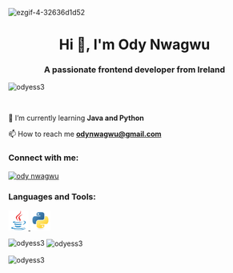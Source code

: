 ![ezgif-4-32636d1d52](https://github.com/odyess3/odyess3/assets/138304906/9bf08c9c-44a1-4d45-83da-8b26b5dacc5e)


<h1 align="center">Hi 👋, I'm Ody Nwagwu</h1>
<h3 align="center">A passionate frontend developer from Ireland</h3>


<p align="left"> <img src="https://komarev.com/ghpvc/?username=odyess3&label=Profile%20views&color=0e75b6&style=flat" alt="odyess3" /> </p>

<p align="left"> <a href="https://twitter.com/" target="blank"><img src="https://img.shields.io/twitter/follow/?logo=twitter&style=for-the-badge" alt="" /></a> </p>

🌱 I’m currently learning **Java and Python**

📫 How to reach me **odynwagwu@gmail.com**

<h3 align="left">Connect with me:</h3>
<p align="left">
<a href="https://linkedin.com/in/ody nwagwu" target="blank"><img align="center" src="https://raw.githubusercontent.com/rahuldkjain/github-profile-readme-generator/master/src/images/icons/Social/linked-in-alt.svg" alt="ody nwagwu" height="30" width="40" /></a>
</p>

<h3 align="left">Languages and Tools:</h3>
<p align="left"> <a href="https://www.java.com" target="_blank" rel="noreferrer"> <img src="https://raw.githubusercontent.com/devicons/devicon/master/icons/java/java-original.svg" alt="java" width="40" height="40"/> </a> <a href="https://www.python.org" target="_blank" rel="noreferrer"> <img src="https://raw.githubusercontent.com/devicons/devicon/master/icons/python/python-original.svg" alt="python" width="40" height="40"/> </a> </p>

<p><img align="left" src="https://github-readme-stats.vercel.app/api/top-langs?username=odyess3&show_icons=true&locale=en&layout=compact" alt="odyess3" /></p>

<p>&nbsp;<img align="center" src="https://github-readme-stats.vercel.app/api?username=odyess3&show_icons=true&locale=en" alt="odyess3" /></p>

<p><img align="center" src="https://github-readme-streak-stats.herokuapp.com/?user=odyess3&" alt="odyess3" /></p>

